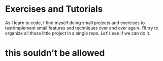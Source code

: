 # Exercises and Tutorials

As I learn to code, I find myself doing small projects and exercises to test/implement small features and techniques over and over again.  I'll try to organize all those little project in a single repo.  Let's see if we can do it.

# this souldn't be allowed
